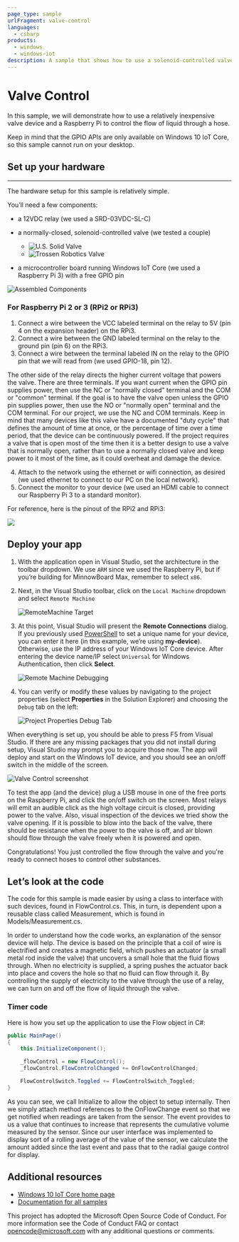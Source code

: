 ```yaml
---
page_type: sample
urlFragment: valve-control
languages:
  - csharp
products:
  - windows
  - windows-iot
description: A sample that shows how to use a solenoid-controlled valve from a Raspberry Pi to turn on and off the flow of liquid through a hose.
---
```


# Valve Control

In this sample, we will demonstrate how to use a relatively inexpensive valve device and a Raspberry Pi to control the flow of liquid through a hose.

Keep in mind that the GPIO APIs are only available on Windows 10 IoT Core, so this sample cannot run on your desktop.

## Set up your hardware
___
The hardware setup for this sample is relatively simple.

You’ll need a few components:

*   a 12VDC relay (we used a SRD-03VDC-SL-C)
*   a normally-closed, solenoid-controlled valve (we tested a couple)
	* ![U.S. Solid Valve](../../Resources/images/ValveControl/USValve.jpg)
	* ![Trossen Robotics Valve](../../Resources/images/ValveControl/Valve.jpg)

*   a microcontroller board running Windows IoT Core (we used a Raspberry Pi 3) with a free GPIO pin

![Assembled Components](../../Resources/images/ValveControl/Assembled.jpg)

### For Raspberry Pi 2 or 3 (RPi2 or RPi3)

1.  Connect a wire between the VCC labeled terminal on the relay to 5V (pin 4 on the expansion header) on the RPi3.
2.  Connect a wire between the GND labeled terminal on the relay to the ground pin (pin 6) on the RPi3.
3.  Connect a wire between the terminal labeled IN on the relay to the GPIO pin that we will read from (we used GPIO-18, pin 12).

The other side of the relay directs the higher current voltage that powers the valve.  There are three terminals.  If you want current when the GPIO pin supplies power, then use 
the NC or "normally closed" terminal and the COM or "common" terminal.  If the goal is to have the valve open unless the GPIO pin supplies power, then use the NO or "normally open"
terminal and the COM terminal.  For our project, we use the NC and COM terminals.  Keep in mind that many devices like this valve have a documented "duty cycle" that defines the
amount of time at once, or the percentage of time over a time period, that the device can be continuously powered.  If the project requires a valve that is open most of the time
then it is a better design to use a valve that is normally open, rather than to use a normally closed valve and keep power to it most of the time, as it could overheat and damage
the device.

4.  Attach to the network using the ethernet or wifi connection, as desired (we used ethernet to connect to our PC on the local network).
5.  Connect the monitor to your device (we used an HDMI cable to connect our Raspberry Pi 3 to a standard monitor).

For reference, here is the pinout of the RPi2 and RPi3:

![](../../Resources/images/PinMappings/RP2_Pinout.png)

## Deploy your app

1.  With the application open in Visual Studio, set the architecture in the toolbar dropdown. We use `ARM` since we used the Raspberry Pi, but if you’re building for MinnowBoard Max, remember to select `x86`.

2.  Next, in the Visual Studio toolbar, click on the `Local Machine` dropdown and select `Remote Machine`

    ![RemoteMachine Target](../../Resources/images/HelloWorld/cs-remote-machine-debugging.png)

3.  At this point, Visual Studio will present the **Remote Connections** dialog. If you previously used [PowerShell](https://docs.microsoft.com/en-us/windows/iot-core/connect-your-device/powershell) to set a unique name for your device, you can enter it here (in this example, we’re using **my-device**). Otherwise, use the IP address of your Windows IoT Core device. After entering the device name/IP select `Universal` for Windows Authentication, then click **Select**.

    ![Remote Machine Debugging](../../Resources/images/HelloWorld/cs-remote-connections.PNG)

4.  You can verify or modify these values by navigating to the project properties (select **Properties** in the Solution Explorer) and choosing the `Debug` tab on the left:

    ![Project Properties Debug Tab](../../Resources/images/HelloWorld/cs-debug-project-properties.PNG)

When everything is set up, you should be able to press F5 from Visual Studio. If there are any missing packages that you did not install during setup, Visual Studio may prompt you to acquire those now. The app will deploy and start on the Windows IoT device, and you should see an on/off switch in the middle of the screen.

![Valve Control screenshot](../../Resources/images/ValveControl/Screenshot.jpg)

To test the app (and the device) plug a USB mouse in one of the free ports on the Raspberry Pi, and click the on/off switch on the screen.  Most relays will emit an audible click as the high voltage circuit is closed, providing power to the valve.  Also, visual inspection of the devices
we tried show the valve opening.  If it is possible to blow into the back of the valve, there should be resistance when the power to the valve is off, and air blown should flow through the valve freely when it is powered and open.

Congratulations! You just controlled the flow through the valve and you're ready to connect hoses to control other substances.

## Let’s look at the code

The code for this sample is made easier by using a class to interface with such devices, found in FlowControl.cs.  This, in turn, is dependent upon a reusable class called Measurement, which is found in Models/Measurement.cs.

In order to understand how the code works, an explanation of the sensor device will help.  The device is based on the principle that a coil of wire is electrified and creates a magnetic field, which pushes an actuator (a small metal rod inside the valve) that uncovers a small
hole that the fluid flows through.  When no electricity is supplied, a spring pushes the actuator back into place and covers the hole so that no fluid can flow through it.  By controlling the supply of electricity to the valve through the use of a relay, we can turn on and off
the flow of liquid through the valve.

### Timer code

Here is how you set up the application to use the Flow object in C#:

```csharp
public MainPage()
{
    this.InitializeComponent();

    _flowControl = new FlowControl();
    _flowControl.FlowControlChanged += OnFlowControlChanged;

    FlowControlSwitch.Toggled += FlowControlSwitch_Toggled;
}
```
As you can see, we call Initialize to allow the object
to setup internally.  Then we simply attach method references to the OnFlowChange event so that we get notified when readings are taken from the sensor.  The event provides to us a value that continues to increase that 
represents the cumulative volume measured by the sensor.  Since our user interface was implemented to display sort of a rolling average of the value of the sensor, we calculate the amount added since the last event and pass
that to the radial gauge control for display.

## Additional resources
* [Windows 10 IoT Core home page](https://developer.microsoft.com/en-us/windows/iot/)
* [Documentation for all samples](https://developer.microsoft.com/en-us/windows/iot/samples)

This project has adopted the Microsoft Open Source Code of Conduct. For more information see the Code of Conduct FAQ or contact <opencode@microsoft.com> with any additional questions or comments.

